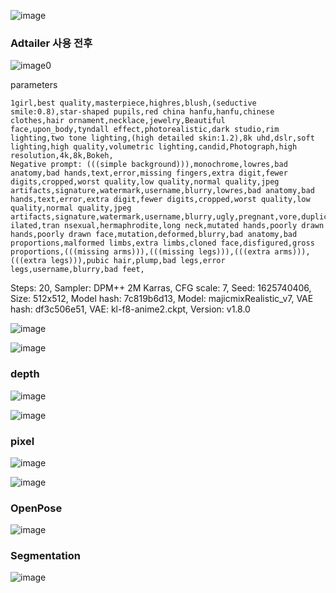 


![image](https://github.com/JongMin0415/AI_Project/blob/main/Ai%20Images/00020-1625740406.png?raw=true)

### Adtailer 사용 전후

![image0](https://github.com/JongMin0415/AI_Project/blob/main/Ai%20Images/00021-2130881223.png?raw=true)



parameters
```
1girl,best quality,masterpiece,highres,blush,(seductive smile:0.8),star-shaped pupils,red china hanfu,hanfu,chinese clothes,hair ornament,necklace,jewelry,Beautiful face,upon_body,tyndall effect,photorealistic,dark studio,rim lighting,two tone lighting,(high detailed skin:1.2),8k uhd,dslr,soft lighting,high quality,volumetric lighting,candid,Photograph,high resolution,4k,8k,Bokeh,
Negative prompt: (((simple background))),monochrome,lowres,bad anatomy,bad hands,text,error,missing fingers,extra digit,fewer digits,cropped,worst quality,low quality,normal quality,jpeg artifacts,signature,watermark,username,blurry,lowres,bad anatomy,bad hands,text,error,extra digit,fewer digits,cropped,worst quality,low quality,normal quality,jpeg artifacts,signature,watermark,username,blurry,ugly,pregnant,vore,duplicate,morbid,mut ilated,tran nsexual,hermaphrodite,long neck,mutated hands,poorly drawn hands,poorly drawn face,mutation,deformed,blurry,bad anatomy,bad proportions,malformed limbs,extra limbs,cloned face,disfigured,gross proportions,(((missing arms))),(((missing legs))),(((extra arms))),(((extra legs))),pubic hair,plump,bad legs,error legs,username,blurry,bad feet,
```
Steps: 20, Sampler: DPM++ 2M Karras, CFG scale: 7, Seed: 1625740406, Size: 512x512, Model hash: 7c819b6d13, Model: majicmixRealistic_v7, VAE hash: df3c506e51, VAE: kl-f8-anime2.ckpt, Version: v1.8.0


![image](https://github.com/JongMin0415/AI_Project/blob/main/Ai%20Images/326146.png?raw=true)



![image](https://github.com/JongMin0415/AI_Project/blob/main/Ai%20Images/00008-2995553108.png?raw=true)


### depth 
![image](https://github.com/JongMin0415/AI_Project/blob/main/Ai%20Images/03.19618685.1.jpg?raw=true)


![image](https://github.com/JongMin0415/AI_Project/blob/main/Ai%20Images/00004-2075729745.png?raw=true)


### pixel

![image](https://github.com/JongMin0415/AI_Project/blob/main/Ai%20Images/00000.png?raw=true)

![image](https://github.com/JongMin0415/AI_Project/blob/main/Ai%20Images/00003.png?raw=true)


### OpenPose

![image](https://github.com/JongMin0415/AI_Project/blob/main/Ai%20Images/0412%20(2).png?raw=true)


### Segmentation

![image](https://github.com/JongMin0415/AI_Project/blob/main/Ai%20Images/0412%20(3).png?raw=true)